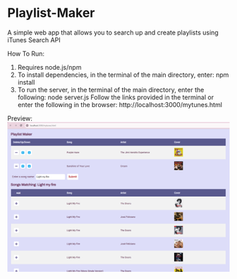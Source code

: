 # Playlist-Maker
A simple web app that allows you to search up and create playlists using iTunes Search API

How To Run:
1. Requires node.js/npm
2. To install dependencies, in the terminal of the main directory, enter:
     npm install
3. To run the server, in the terminal of the main directory, enter the following:
      node server.js
   Follow the links provided in the terminal or enter the following in the browser:
      http://localhost:3000/mytunes.html

Preview:
<img src="Preview_Music_App.png">
